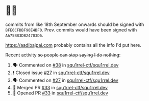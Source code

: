 # 👋🏻
<!--
**aadibajpai/aadibajpai** is a ✨ _special_ ✨ repository because its `README.md` (this file) appears on your GitHub profile.
-->
commits from like 18th September onwards should be signed with `BFE0CFDBF90E4BF0`. Prev. commits would have been signed with `AA75B83DB24703D6`.

https://aadibajpai.com probably contains all the info I'd put here.

Recent activity ~~so people can stop saying I do nothing~~:
<!--START_SECTION:activity-->
1. 🗣 Commented on [#38](https://github.com/squ1rrel-ctf/squ1rrel.dev/issues/38) in [squ1rrel-ctf/squ1rrel.dev](https://github.com/squ1rrel-ctf/squ1rrel.dev)
2. ❗️ Closed issue [#27](https://github.com/squ1rrel-ctf/squ1rrel.dev/issues/27) in [squ1rrel-ctf/squ1rrel.dev](https://github.com/squ1rrel-ctf/squ1rrel.dev)
3. 🗣 Commented on [#27](https://github.com/squ1rrel-ctf/squ1rrel.dev/issues/27) in [squ1rrel-ctf/squ1rrel.dev](https://github.com/squ1rrel-ctf/squ1rrel.dev)
4. 🎉 Merged PR [#33](https://github.com/squ1rrel-ctf/squ1rrel.dev/pull/33) in [squ1rrel-ctf/squ1rrel.dev](https://github.com/squ1rrel-ctf/squ1rrel.dev)
5. 💪 Opened PR [#33](https://github.com/squ1rrel-ctf/squ1rrel.dev/pull/33) in [squ1rrel-ctf/squ1rrel.dev](https://github.com/squ1rrel-ctf/squ1rrel.dev)
<!--END_SECTION:activity-->

